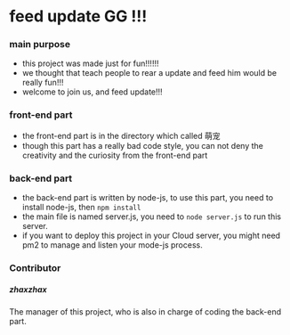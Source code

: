 # feed update GG !!!
### main purpose
+ this project was made just for fun!!!!!!
+ we thought that teach people to rear a update and feed him would be really fun!!!
+ welcome to join us, and feed update!!!
### front-end part
+ the front-end part is in the directory which called 萌宠
+ though this part has a really bad code style, you can not deny the creativity and the curiosity from the front-end part
### back-end part
+ the back-end part is written by node-js, to use this part, you need to install node-js, then
`
npm install
`
+ the main file is named server.js, you need to 
`
node server.js
`
to run this server.
+ if you want to deploy this project in your Cloud server, you might need pm2 to manage and listen your mode-js process.
### Contributor
##### zhaxzhax
The manager of this project, who is also in charge of coding the back-end part.